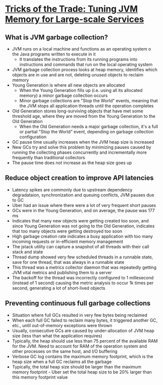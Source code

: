 # [Tricks of the Trade: Tuning JVM Memory for Large-scale Services](https://eng.uber.com/jvm-tuning-garbage-collection/)

## What is JVM garbage collection?

* JVM runs on a local machine and functions as an operating system o the Java programs written to execute in it
  * It translates the instructions from its running programs into instructions and commands that run on the local operating system
* JVM garbage collection process looks at heap memory, identifies which objects are in use and are not, deleting unused objects to reclaim memory
* Young Generation is where all new objects are allocated
  * When the Young Generation fills up (i.e. using all its allocated memory) a minor garbage collection occurs
  * Minor garbage collections are "Stop the World" events, meaning that the JVM stops all application threads until the operation completes
* Old Generation stores long-surviving objects that have met some threshold age, where they are moved from the Young Generation to the Old Generation
  * When the Old Generation needs a major garbage collection, it's a full or partial "Stop the World" event, depending on garbage collection configuration
* GC pause time usually increases when the JVM heap size is increased
* New GCs try and solve this problem by minimizing pauses caused by running the collecting phases concurrently and incrementally more frequently than traditional collectors
 * The pause time does not increase as the heap size goes up

## Reduce object creation to improve API latencies

* Latency spikes are commonly due to upstream dependency degradataion, synchronization and queuing conflicts, JVM pauses due to GC
* Uber had an issue where there were a lot of very frequent short pauses
* GCs were in the Young Generation, and on average, the pause was 177 ms
* Indicates that many new objects were getting created too soon, and since Young Generation was not going to the Old Generation, indicates that too many objects were getting destroyed too soon
* High garbage creation rate indicates a busy application with too many incoming requests or in-efficient memory management
* The jstack utility can capture a snapshot of all threads with their call stack and state
* Thread dump showed very few scheduled threads in a runnable state, save for one thread, that was always in a runnable state
 * This thread was a metrics collector daemon that was repeatedly getting JVM vital metrics and publishing them to a server
 * The backoff for the thread was incorrectly configured to 1 millesecond (instead of 1 second) causing the metric analysis to occur 1k times per second, generating a lot of short-lived objects

## Preventing continuous full garbage collections

* Situation where full GCs resulted in very few bytes being reclaimed
* When each full GC failed to reclaim many bytes, it triggered another GC, etc., until out-of-memory exceptions were thrown
* Usually, consecutive GCs are caused by under-allocation of JVM heap size (less than what the application requires)
* Typically, the heap should use less than 75 percent of the available RAM for the JVM. Need to account for RAM of the operation system and other processes on the same host, and I/O buffering
* Verbose GC log contains the maximum memory footprint, which is the heap size when a full GC reclaims all the garbage
 * Typically, the total heap size should be larger than the maximum memory footprint - Uber set the total heap size to be 20% larger than this memory footprint value
